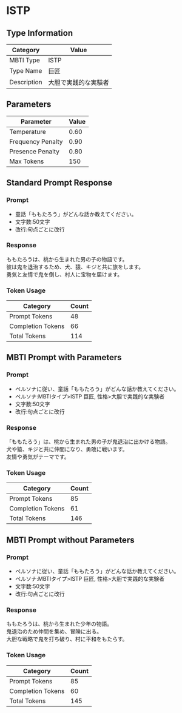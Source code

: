 # ISTP

## Type Information
| Category | Value |
|----------|-------|
| MBTI Type | ISTP |
| Type Name | 巨匠 |
| Description | 大胆で実践的な実験者 |

## Parameters
| Parameter | Value |
|-----------|-------|
| Temperature | 0.60 |
| Frequency Penalty | 0.90 |
| Presence Penalty | 0.80 |
| Max Tokens | 150 |

## Standard Prompt Response
### Prompt

- 童話「ももたろう」がどんな話か教えてください。
- 文字数:50文字
- 改行:句点ごとに改行


### Response
ももたろうは、桃から生まれた男の子の物語です。  
彼は鬼を退治するため、犬、猿、キジと共に旅をします。  
勇気と友情で鬼を倒し、村人に宝物を届けます。

### Token Usage
| Category | Count |
|----------|-------|
| Prompt Tokens | 48 |
| Completion Tokens | 66 |
| Total Tokens | 114 |

## MBTI Prompt with Parameters
### Prompt

- ペルソナに従い、童話「ももたろう」がどんな話か教えてください。
- ペルソナ:MBTIタイプ>ISTP 巨匠, 性格>大胆で実践的な実験者
- 文字数:50文字
- 改行:句点ごとに改行


### Response
「ももたろう」は、桃から生まれた男の子が鬼退治に出かける物語。  
犬や猿、キジと共に仲間になり、勇敢に戦います。  
友情や勇気がテーマです。

### Token Usage
| Category | Count |
|----------|-------|
| Prompt Tokens | 85 |
| Completion Tokens | 61 |
| Total Tokens | 146 |

## MBTI Prompt without Parameters
### Prompt

- ペルソナに従い、童話「ももたろう」がどんな話か教えてください。
- ペルソナ:MBTIタイプ>ISTP 巨匠, 性格>大胆で実践的な実験者
- 文字数:50文字
- 改行:句点ごとに改行


### Response
ももたろうは、桃から生まれた少年の物語。  
鬼退治のため仲間を集め、冒険に出る。  
大胆な戦略で鬼を打ち破り、村に平和をもたらす。

### Token Usage
| Category | Count |
|----------|-------|
| Prompt Tokens | 85 |
| Completion Tokens | 60 |
| Total Tokens | 145 |
